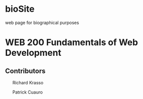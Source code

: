 # bioSite
 web page for biographical purposes
 <h1>WEB 200 Fundamentals of Web Development</h1>
 <h2>Contributors</h2>
 <ul>Richard Krasso</ul>
 <ul>Patrick Cuauro</ul>
